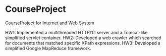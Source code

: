 # CourseProject
CourseProject for Internet and Web System


HW1: Implemented a multithreaded HTTP/1.1 server and a Tomcat-like simplified servlet container.
HW2: Developed a web crawler which searched for documents that matched specific XPath expressions.
HW3: Developed a simplified Google MapReduce framework.